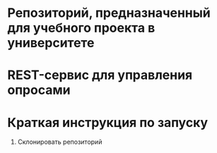 # Репозиторий, предназначенный для учебного проекта в университете
# REST-сервис для управления опросами
# Краткая инструкция по запуску
1. Склонировать репозиторий
